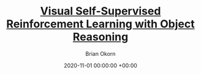 ---
layout: post
title: <a href="https://arxiv.org/abs/2011.06777">Visual Self-Supervised Reinforcement Learning with Object Reasoning</a>
date:   2020-11-01 00:00:00 +00:00
image: /images/corl2020_ROLL.jpg
categories: research
author: "Brian Okorn"
authors: Yufei Wang*, Gautham Narayan Narasimhan*, Xingyu Lin, <strong>Brian Okorn</strong>, David Held
award: null
bib: '@inproceedings{corl2020roll,
        title={ROLL: Visual Self-Supervised Reinforcement Learning with Object Reasoning},
        author={Wang, Yufei and Narasimhan Gautham and Lin, Xingyu and Okorn, Brian and
        Held, David},
        booktitle={Conference on Robot Learning},
        year={2020}
    }'
code: https://github.com/yufeiwang63/ROLL
pdf: https://arxiv.org/pdf/2011.06777.pdf
short_id: 2020roll
site: https://sites.google.com/andrew.cmu.edu/roll/home
venue: Conference on Robot Learning (CoRL)
---
